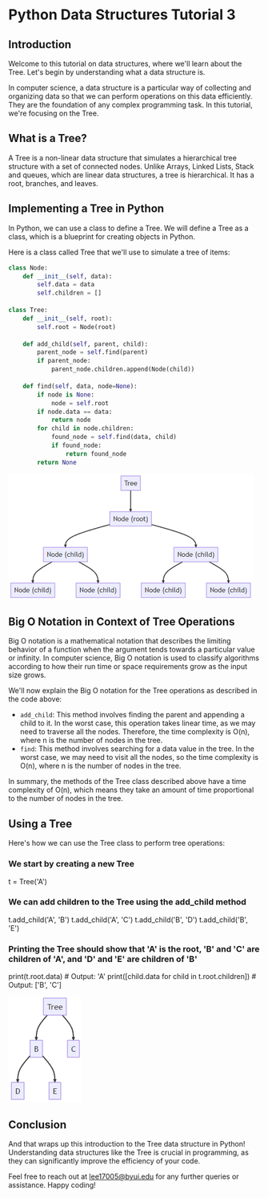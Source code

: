# Python Data Structures Tutorial 3

## Introduction

Welcome to this tutorial on data structures, where we'll learn about the Tree. Let's begin by understanding what a data structure is.

In computer science, a data structure is a particular way of collecting and organizing data so that we can perform operations on this data efficiently. They are the foundation of any complex programming task. In this tutorial, we're focusing on the Tree.

## What is a Tree?

A Tree is a non-linear data structure that simulates a hierarchical tree structure with a set of connected nodes. Unlike Arrays, Linked Lists, Stack and queues, which are linear data structures, a tree is hierarchical. It has a root, branches, and leaves.

## Implementing a Tree in Python

In Python, we can use a class to define a Tree. We will define a Tree as a class, which is a blueprint for creating objects in Python.

Here is a class called Tree that we'll use to simulate a tree of items:

```python
class Node:
    def __init__(self, data):
        self.data = data
        self.children = []

class Tree:
    def __init__(self, root):
        self.root = Node(root)

    def add_child(self, parent, child):
        parent_node = self.find(parent)
        if parent_node:
            parent_node.children.append(Node(child))

    def find(self, data, node=None):
        if node is None:
            node = self.root
        if node.data == data:
            return node
        for child in node.children:
            found_node = self.find(data, child)
            if found_node:
                return found_node
        return None
```

![Tree Example Image](media/tree1.png)

## Big O Notation in Context of Tree Operations

Big O notation is a mathematical notation that describes the limiting behavior of a function when the argument tends towards a particular value or infinity. In computer science, Big O notation is used to classify algorithms according to how their run time or space requirements grow as the input size grows.

We'll now explain the Big O notation for the Tree operations as described in the code above:

- `add_child`: This method involves finding the parent and appending a child to it. In the worst case, this operation takes linear time, as we may need to traverse all the nodes. Therefore, the time complexity is O(n), where n is the number of nodes in the tree.
- `find`: This method involves searching for a data value in the tree. In the worst case, we may need to visit all the nodes, so the time complexity is O(n), where n is the number of nodes in the tree.

In summary, the methods of the Tree class described above have a time complexity of O(n), which means they take an amount of time proportional to the number of nodes in the tree.

## Using a Tree

Here's how we can use the Tree class to perform tree operations:

### We start by creating a new Tree

t = Tree('A')

### We can add children to the Tree using the add_child method

t.add_child('A', 'B')
t.add_child('A', 'C')
t.add_child('B', 'D')
t.add_child('B', 'E')

### Printing the Tree should show that 'A' is the root, 'B' and 'C' are children of 'A', and 'D' and 'E' are children of 'B'

print(t.root.data) # Output: 'A'
print([child.data for child in t.root.children]) # Output: ['B', 'C']

![Tree Example Image](media/tree2.png)

## Conclusion

And that wraps up this introduction to the Tree data structure in Python! Understanding data structures like the Tree is crucial in programming, as they can significantly improve the efficiency of your code.

Feel free to reach out at lee17005@byui.edu for any further queries or assistance. Happy coding!
